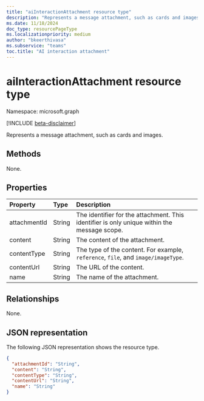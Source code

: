 ```yaml
---
title: "aiInteractionAttachment resource type"
description: "Represents a message attachment, such as cards and images."
ms.date: 11/18/2024
doc_type: resourcePageType
ms.localizationpriority: medium
author: "bkeerthivasa"
ms.subservice: "teams"
toc.title: "AI interaction attachment"
---
```


# aiInteractionAttachment resource type

Namespace: microsoft.graph

[!INCLUDE [beta-disclaimer](../../includes/beta-disclaimer.md)]

Represents a message attachment, such as cards and images.

## Methods

None.

## Properties

| Property   | Type | Description |
|:---------------|:--------|:----------|
| attachmentId | String | The identifier for the attachment. This identifier is only unique within the message scope. |
| content | String | The content of the attachment. |
| contentType | String | The type of the content. For example, `reference`, `file`, and `image/imageType`. |
| contentUrl | String | The URL of the content. |
| name | String | The name of the attachment. |

## Relationships

None.

## JSON representation

The following JSON representation shows the resource type.

<!--{
  "blockType": "resource",
  "optionalProperties": [],
  "keyProperty": "id",
  "baseType": "microsoft.graph.entity",
  "@odata.type": "microsoft.graph.aiInteractionAttachment"
}-->

```json
{
  "attachmentId": "String",
  "content": "String",
  "contentType": "String",
  "contentUrl": "String",
  "name": "String"
}
```

